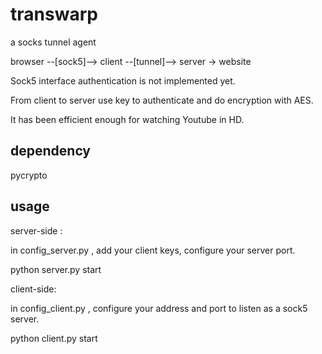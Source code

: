 transwarp
=========

a socks tunnel agent

browser --[sock5]--> client --[tunnel]--> server -> website

Sock5 interface authentication is not implemented yet.

From client to server use key to authenticate and do encryption with AES. 

It has been efficient enough for watching Youtube in HD.

dependency
-----------
pycrypto


usage
-----------

server-side : 

in config_server.py , add your client keys, configure your server port.

python server.py start 

client-side:  

in config_client.py , configure your address and port to listen as a sock5 server.

python client.py start
